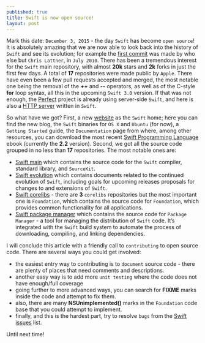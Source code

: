 ```yaml
---
published: true
title: Swift is now open source!
layout: post
---
```

Mark this date: `December 3, 2015` - the day `Swift` has become `open source`! It is absolutely amazing that we are now able to look back into the history of `Swift` and see its evolution; for example the [first commit](https://github.com/apple/swift/commit/18844bc65229786b96b89a9fc7739c0fc897905e) was made by who else but `Chris Lattner`, in `July 2010`. There has been a tremendous interest for the `Swift` main repository, with almost __20k__ stars and __2k__ forks in just the first few days. A total of __17__ repositories were made public by `Apple`. There have even been a few pull requests accepted and merged, the most notable one being the removal of the __++__ and __--__ operators, as well as of the C-style __for__ loop syntax, all this in the upcoming `Swift 3.0` version. If that was not enough, the [Perfect](https://www.perfect.org/) project is already using server-side `Swift`, and here is also a [HTTP server](https://github.com/huytd/swift-http) written in `Swift`.

So what have we got? First, a new [website](https://swift.org/) as the `Swift` home; here you can find the new blog, the `Swift` binaries for `OS X` and `Ubuntu` (for now), a `Getting Started` guide, the `Documentation` page from where, among other resources, you can download the most recent [Swift Programming Language](https://swift.org/documentation/TheSwiftProgrammingLanguage(Swift2.2).epub) ebook (currently the __2.2__ version). Second, we got all the source code grouped in no less than __17__ repositories. The most notable ones are:

* [Swift main](https://github.com/apple/swift) which contains the source code for the `Swift` compiler, standard library, and `SourceKit`.
* [Swift evolution](https://github.com/apple/swift-evolution) which contains documents related to the continued evolution of `Swift`, including goals for upcoming releases proposals for changes to and extensions of `Swift`.
* [Swift corelibs](https://github.com/apple/swift-corelibs-foundation) - there are __3__ `corelibs` repositories but the most important one is `Foundation`, which contains the source code for `Foundation`, which provides common functionality for all applications.
* [Swift package manager](https://github.com/apple/swift-package-manager) which contains the source code for `Package Manager` - a tool for managing the distribution of `Swift` code. It’s integrated with the `Swift` build system to automate the process of downloading, compiling, and linking dependencies. 

I will conclude this article with a friendly call to `contributing` to open source code. There are several ways you could get involved:

* the easiest entry way to contributing is to `document` source code - there are plenty of places that need comments and descriptions.
* another easy way is to add more `unit testing` where the code does not have enough/full coverage
* going further to more advanced ways, you can search for __FIXME__ marks inside the code and attempt to fix them.
* also, there are many __NSUnimplemented()__ marks in the `Foundation` code base that you could attempt to implement.
* finally, and this is the hardest part, try to resolve `bugs` from the [Swift issues](https://bugs.swift.org/issues/) list.

Until next time!